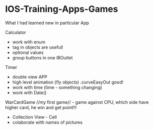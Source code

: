 # IOS-Training-Apps-Games
What I had learned new in particular App


Calculator 
- work with enum
- tag in objects are usefull
- optional values 
- group buttons in one IBOutlet


Timer  
- double view APP
- high level animation (fly objects) .curveEasyOut good!
- work with time (time - something changing)
- work with Date()


WarCardGame //my first game//  - game against CPU, which side have higher card, he win and get point!!! 
- Collection View - Cell 
- colaborate with names of pictures








